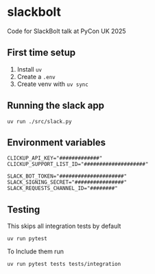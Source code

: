 # slackbolt
Code for SlackBolt talk at PyCon UK 2025

## First time setup

1. Install `uv`
2. Create a `.env`
3. Create venv with `uv sync`

## Running the slack app

```shell
uv run ./src/slack.py
```

## Environment variables

```text
CLICKUP_API_KEY="#############"
CLICKUP_SUPPORT_LIST_ID="####################"

SLACK_BOT_TOKEN="#####################"
SLACK_SIGNING_SECRET="################"
SLACK_REQUESTS_CHANNEL_ID="########"
```

## Testing

This skips all integration tests by default
```shell
uv run pytest
```

To Include them run

```shell
uv run pytest tests tests/integration
```